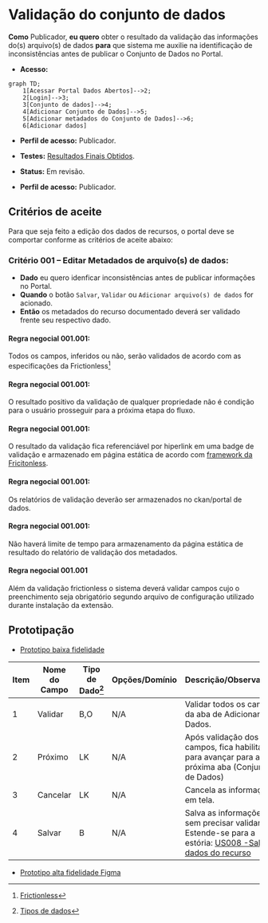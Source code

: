 # Validação do conjunto de dados

**Como** Publicador, **eu quero**  obter o resultado da validação das informações do(s) arquivo(s) de dados  **para** que sistema me auxilie na identificação de inconsistências antes de publicar o Conjunto de Dados no Portal. 

- **Acesso:** 

```mermaid
graph TD;
    1[Acessar Portal Dados Abertos]-->2;
    2[Login]-->3;
    3[Conjunto de dados]-->4;
    4[Adicionar Conjunto de Dados]-->5;
    5[Adicionar metadados do Conjunto de Dados]-->6;
    6[Adicionar dados]
```

- **Perfil de acesso:** Publicador. 

- **Testes:** [Resultados Finais Obtidos](../../../testes/sprint_03/05_validacao_de_dados_do_recurso_casos_de_teste/#testes-realizados-pela-equipe-dcta-em-ambiente-da-cge).

- **Status:** Em revisão.

- **Perfil de acesso:** Publicador. 

## Critérios de aceite
Para que seja feito a edição dos dados de recursos, o portal deve se comportar conforme as critérios de aceite abaixo:

### **Critério 001 – Editar Metadados de arquivo(s) de dados:**
- **Dado** eu quero idenficar inconsistências antes de publicar informações no Portal.
- **Quando** o botão `Salvar`, `Validar` ou `Adicionar arquivo(s) de dados` for acionado.
- **Então** os metadados do recurso documentado deverá ser validado frente seu respectivo dado. 

#### **Regra negocial 001.001**: 
Todos os campos, inferidos ou não, serão validados de acordo com as especificações da Frictionless[^1]

#### **Regra negocial 001.001**:
O resultado positivo da validação de qualquer propriedade não é condição para o usuário prosseguir para a próxima etapa do fluxo.

#### **Regra negocial 001.001**:
O resultado da validação fica referenciável por hiperlink em uma badge de validação e armazenado em página estática de acordo com [framework da Fricitonless](https://repository.frictionlessdata.io/docs/reports.html).

#### **Regra negocial 001.001**:
Os relatórios de validação deverão ser armazenados no ckan/portal de dados.  

#### **Regra negocial 001.001**:
Não haverá limite de tempo para armazenamento da página estática de resultado do relatório de validação dos metadados. 

#### **Regra negocial 001.001**
Além da validação frictionless o sistema deverá validar campos cujo o preenchimento seja obrigatório segundo arquivo de configuração utilizado durante instalação da extensão.

## Prototipação

- [Prototipo baixa fidelidade](/assets/pdfs/prototipo_telas_ckan.pdf)

| Item |                        Nome do Campo                        | Tipo de Dado[^2] | Opções/Domínio |     Descrição/Observações      |
|------|-------------------------------------------------------------|------------------|----------------|--------------------------------|
|    1 |  Validar     | B,O             |  N/A       | Validar todos os campos da aba de Adicionar Dados.
|    2 |   Próximo            |   LK            |      N/A      | Após validação dos campos, fica habilitado para avançar para a próxima aba (Conjunto de Dados) |
|    3 | Cancelar |     LK         |       N/A      | Cancela as informações em tela. |
|    4 | Salvar  |     B          |       N/A      | Salva as informações sem precisar validar. Estende-se para a estória: [US008  -Salvar dados do recurso](/estorias_de_usuarios/08_salvar_dados_do_recurso) |

- [Prototipo alta fidelidade Figma](https://www.figma.com/proto/X0SZVAiL6Auf6pqssoewnn/SEPLAG-CKAN?node-id=2%3A387&scaling=min-zoom&page-id=2%3A387&starting-point-node-id=217%3A1115) 

[^1]: [Frictionless](https://specs.frictionlessdata.io/#overview)
[^2]: [Tipos de dados](../modelos/tipos_dado_formulario_html.md)